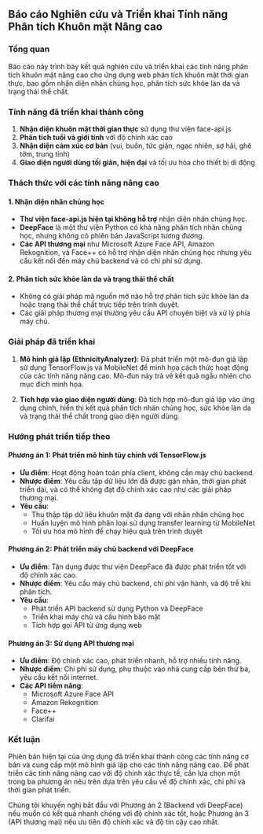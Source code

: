 ## Báo cáo Nghiên cứu và Triển khai Tính năng Phân tích Khuôn mặt Nâng cao

### Tổng quan

Báo cáo này trình bày kết quả nghiên cứu và triển khai các tính năng phân tích khuôn mặt nâng cao cho ứng dụng web phân tích khuôn mặt thời gian thực, bao gồm nhận diện nhân chủng học, phân tích sức khỏe làn da và trạng thái thể chất.

### Tính năng đã triển khai thành công

1. **Nhận diện khuôn mặt thời gian thực** sử dụng thư viện face-api.js
2. **Phân tích tuổi và giới tính** với độ chính xác cao
3. **Nhận diện cảm xúc cơ bản** (vui, buồn, tức giận, ngạc nhiên, sợ hãi, ghê tởm, trung tính)
4. **Giao diện người dùng tối giản, hiện đại** và tối ưu hóa cho thiết bị di động

### Thách thức với các tính năng nâng cao

#### 1. Nhận diện nhân chủng học

- **Thư viện face-api.js hiện tại không hỗ trợ** nhận diện nhân chủng học.
- **DeepFace** là một thư viện Python có khả năng phân tích nhân chủng học, nhưng không có phiên bản JavaScript tương đương.
- **Các API thương mại** như Microsoft Azure Face API, Amazon Rekognition, và Face++ có hỗ trợ nhận diện nhân chủng học nhưng yêu cầu kết nối đến máy chủ backend và có chi phí sử dụng.

#### 2. Phân tích sức khỏe làn da và trạng thái thể chất

- Không có giải pháp mã nguồn mở nào hỗ trợ phân tích sức khỏe làn da hoặc trạng thái thể chất trực tiếp trên trình duyệt.
- Các giải pháp thương mại thường yêu cầu API chuyên biệt và xử lý phía máy chủ.

### Giải pháp đã triển khai

1. **Mô hình giả lập (EthnicityAnalyzer)**: Đã phát triển một mô-đun giả lập sử dụng TensorFlow.js và MobileNet để minh họa cách thức hoạt động của các tính năng nâng cao. Mô-đun này trả về kết quả ngẫu nhiên cho mục đích minh họa.

2. **Tích hợp vào giao diện người dùng**: Đã tích hợp mô-đun giả lập vào ứng dụng chính, hiển thị kết quả phân tích nhân chủng học, sức khỏe làn da và trạng thái thể chất trong giao diện người dùng.

### Hướng phát triển tiếp theo

#### Phương án 1: Phát triển mô hình tùy chỉnh với TensorFlow.js

- **Ưu điểm**: Hoạt động hoàn toàn phía client, không cần máy chủ backend.
- **Nhược điểm**: Yêu cầu tập dữ liệu lớn đã được gán nhãn, thời gian phát triển dài, và có thể không đạt độ chính xác cao như các giải pháp thương mại.
- **Yêu cầu**:
  - Thu thập tập dữ liệu khuôn mặt đa dạng với nhãn nhân chủng học
  - Huấn luyện mô hình phân loại sử dụng transfer learning từ MobileNet
  - Tối ưu hóa mô hình để chạy hiệu quả trên trình duyệt

#### Phương án 2: Phát triển máy chủ backend với DeepFace

- **Ưu điểm**: Tận dụng được thư viện DeepFace đã được phát triển tốt với độ chính xác cao.
- **Nhược điểm**: Yêu cầu máy chủ backend, chi phí vận hành, và độ trễ khi phân tích.
- **Yêu cầu**:
  - Phát triển API backend sử dụng Python và DeepFace
  - Triển khai máy chủ và cấu hình bảo mật
  - Tích hợp gọi API từ ứng dụng web

#### Phương án 3: Sử dụng API thương mại

- **Ưu điểm**: Độ chính xác cao, phát triển nhanh, hỗ trợ nhiều tính năng.
- **Nhược điểm**: Chi phí sử dụng, phụ thuộc vào nhà cung cấp bên thứ ba, yêu cầu kết nối internet.
- **Các API tiềm năng**:
  - Microsoft Azure Face API
  - Amazon Rekognition
  - Face++
  - Clarifai

### Kết luận

Phiên bản hiện tại của ứng dụng đã triển khai thành công các tính năng cơ bản và cung cấp một mô hình giả lập cho các tính năng nâng cao. Để phát triển các tính năng nâng cao với độ chính xác thực tế, cần lựa chọn một trong ba phương án nêu trên dựa trên yêu cầu về độ chính xác, chi phí và thời gian phát triển.

Chúng tôi khuyến nghị bắt đầu với Phương án 2 (Backend với DeepFace) nếu muốn có kết quả nhanh chóng với độ chính xác tốt, hoặc Phương án 3 (API thương mại) nếu ưu tiên độ chính xác và độ tin cậy cao nhất.
